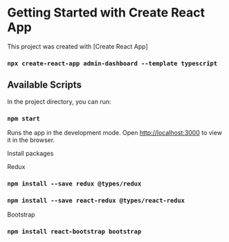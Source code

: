 # Getting Started with Create React App

This project was created with [Create React App]

### `npx create-react-app admin-dashboard --template typescript`

## Available Scripts

In the project directory, you can run:

### `npm start`

Runs the app in the development mode.
Open [http://localhost:3000](http://localhost:3000) to view it in the browser.

Install packages

Redux

### `npm install --save redux @types/redux`

### `npm install --save react-redux @types/react-redux`

Bootstrap

### `npm install react-bootstrap bootstrap`
